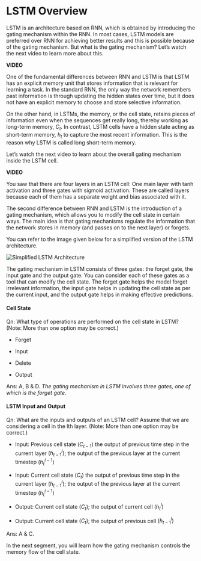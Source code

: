 # LSTM Overview

LSTM is an architecture based on RNN, which is obtained by introducing the gating mechanism within the RNN. In most cases, LSTM models are preferred over RNN for achieving better results and this is possible because of the gating mechanism. But what is the gating mechanism? Let’s watch the next video to learn more about this.

**VIDEO**

One of the fundamental differences between RNN and LSTM is that LSTM has an explicit memory unit that stores information that is relevant for learning a task. In the standard RNN, the only way the network remembers past information is through updating the hidden states over time, but it does not have an explicit memory to choose and store selective information.

  
On the other hand, in LSTMs, the memory, or the cell state, retains pieces of information even when the sequences get really long, thereby working as long-term memory, $C_t$. In contrast, LSTM cells have a hidden state acting as short-term memory, $h_t$ to capture the most recent information. This is the reason why LSTM is called long short-term memory.

Let’s watch the next video to learn about the overall gating mechanism inside the LSTM cell.

**VIDEO**

You saw that there are four layers in an LSTM cell: One main layer with tanh activation and three gates with sigmoid activation. These are called layers because each of them has a separate weight and bias associated with it.

The second difference between RNN and LSTM is the introduction of a gating mechanism, which allows you to modify the cell state in certain ways. The main idea is that gating mechanisms regulate the information that the network stores in memory (and passes on to the next layer) or forgets.

You can refer to the image given below for a simplified version of the LSTM architecture.

![Simplified LSTM Architecture](https://i.ibb.co/h7NXpXs/Simplified-LSTM-Architecture.png)

The gating mechanism in LSTM consists of three gates: the forget gate, the input gate and the output gate. You can consider each of these gates as a tool that can modify the cell state. The forget gate helps the model forget irrelevant information, the input gate helps in updating the cell state as per the current input, and the output gate helps in making effective predictions.

#### Cell State

Qn: What type of operations are performed on the cell state in LSTM? (Note: More than one option may be correct.)

- Forget

- Input

- Delete

- Output

Ans: A, B & D. *The gating mechanism in LSTM involves three gates, one of which is the forget gate.*

#### LSTM Input and Output

Qn: What are the inputs and outputs of an LSTM cell? Assume that we are considering a cell in the lth layer. (Note: More than one option may be correct.)

- Input: Previous cell state $(C_{t−1})$ the output of previous time step in the current layer $(h^l_{t-1})$; the output of the previous layer at the current timestep $(h^{l−1}_t)$

- Input: Current cell state $(C_t)$ the output of previous time step in the current layer $(h^l_{t-1})$; the output of the previous layer at the current timestep $(h^{l−1}_t)$

- Output: Current cell state $(C_t)$; the output of current cell $(h^l_t)$

- Output: Current cell state $(C_t)$; the output of previous cell $(h^l_{t-1})$

Ans: A & C.

In the next segment, you will learn how the gating mechanism controls the memory flow of the cell state.